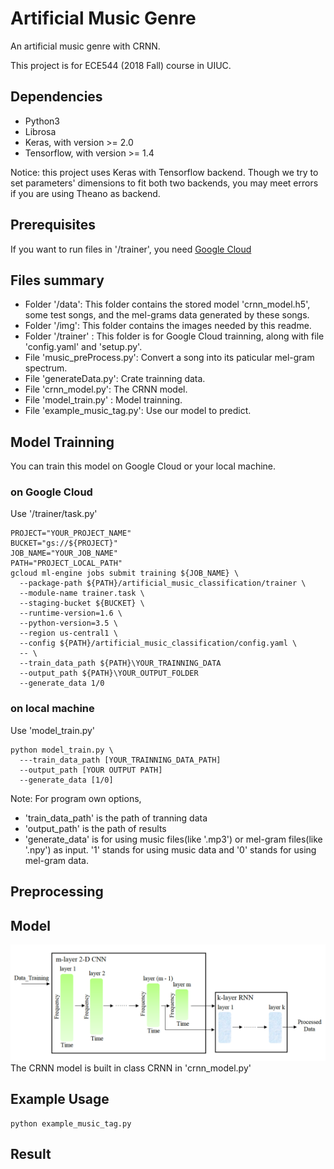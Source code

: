 # Artificial Music Genre

An artificial music genre with CRNN.

This project is for ECE544 (2018 Fall) course in UIUC.

## Dependencies
* Python3
* Librosa
* Keras, with version >= 2.0
* Tensorflow, with version >= 1.4

Notice: this project uses Keras with Tensorflow backend. Though we try to set parameters' dimensions to fit both two backends, you may meet errors if you are using Theano as backend.

## Prerequisites
If you want to run files in '/trainer', you need [Google Cloud](https://cloud.google.com)

## Files summary
* Folder '/data': This folder contains the stored model 'crnn_model.h5', some test songs, and the mel-grams data generated by these songs.
* Folder '/img': This folder contains the images needed by this readme.
* Folder '/trainer' : This folder is for Google Cloud trainning, along with file 'config.yaml' and 'setup.py'.
* File 'music_preProcess.py': Convert a song into its paticular mel-gram spectrum. 
* File 'generateData.py': Crate trainning data.
* File 'crnn_model.py': The CRNN model.
* File 'model_train.py' : Model trainning.
* File 'example_music_tag.py': Use our model to predict.

## Model Trainning
You can train this model on Google Cloud or your local machine.
### on Google Cloud
Use '/trainer/task.py'
```
PROJECT="YOUR_PROJECT_NAME"
BUCKET="gs://${PROJECT}"
JOB_NAME="YOUR_JOB_NAME"
PATH="PROJECT_LOCAL_PATH"
gcloud ml-engine jobs submit training ${JOB_NAME} \
  --package-path ${PATH}/artificial_music_classification/trainer \
  --module-name trainer.task \
  --staging-bucket ${BUCKET} \
  --runtime-version=1.6 \
  --python-version=3.5 \
  --region us-central1 \
  --config ${PATH}/artificial_music_classification/config.yaml \
  -- \
  --train_data_path ${PATH}\YOUR_TRAINNING_DATA
  --output_path ${PATH}\YOUR_OUTPUT_FOLDER
  --generate_data 1/0
```
### on local machine
Use 'model_train.py'
```
python model_train.py \
  ---train_data_path [YOUR_TRAINNING_DATA_PATH]
  --output_path [YOUR OUTPUT PATH]
  --generate_data [1/0]
```
Note: For program own options, 
* 'train_data_path' is the path of tranning data
* 'output_path' is the path of results
* 'generate_data' is for using music files(like '.mp3') or mel-gram files(like '.npy') as input. '1' stands for using music data and '0' stands for using mel-gram data.

## Preprocessing

## Model
![CRNN](https://github.com/sdywtzymy/artificial_music_classification/blob/master/img/crnn.png "CRNN model")
The CRNN model is built in class CRNN in 'crnn_model.py'

## Example Usage
```
python example_music_tag.py
```

## Result
